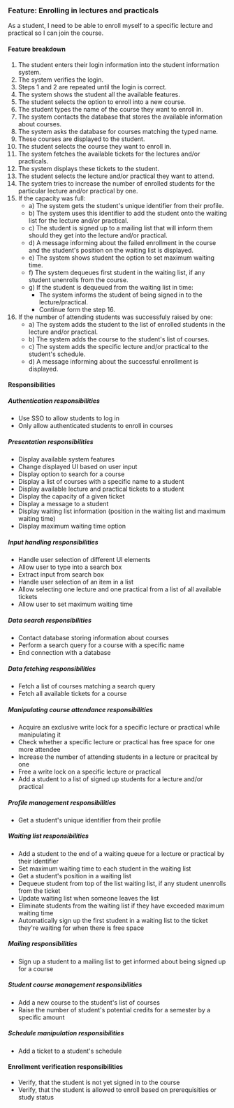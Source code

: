 ### Feature: Enrolling in lectures and practicals

As a student, I need to be able to enroll myself to a specific lecture and practical so I can join the course.

#### Feature breakdown

1. The student enters their login information into the student information system.
2. The system verifies the login.
3. Steps 1 and 2 are repeated until the login is correct.
4. The system shows the student all the available features.
5. The student selects the option to enroll into a new course.
6. The student types the name of the course they want to enroll in.
7. The system contacts the database that stores the available information about courses.
8. The system asks the database for courses matching the typed name.
9. These courses are displayed to the student.
10. The student selects the course they want to enroll in.
11. The system fetches the available tickets for the lectures and/or practicals.
12. The system displays these tickets to the student.
13. The student selects the lecture and/or practical they want to attend.
14. The system tries to increase the number of enrolled students for the particular lecture and/or practical by one.
15. If the capacity was full:
    * a) The system gets the student's unique identifier from
    their profile.
    * b) The system uses this identifier to add the student onto the waiting list for the lecture and/or practical.
    * c) The student is signed up to a mailing list that will inform them should they get into the lecture and/or practical.
    * d) A message informing about the failed enrollment in the course and the student's position on the waiting list is displayed.
    * e) The system shows student the option to set maximum waiting time.
    * f) The system dequeues first student in the waiting list, if any student unenrolls from the course.
    * g) If the student is dequeued from the waiting list in time:
         - The system informs the student of being signed in to the lecture/practical.
         - Continue form the step 16.
16. If the number of attending students was successfuly raised by one:
    * a) The system adds the student to the list of enrolled students in the lecture and/or practical.
    * b) The system adds the course to the student's list of courses.
    * c) The system adds the specific lecture and/or practical to the student's schedule.
    * d) A message informing about the successful enrollment is displayed.

#### Responsibilities

##### Authentication responsibilities
* Use SSO to allow students to log in
* Only allow authenticated students to enroll in courses

##### Presentation responsibilities
* Display available system features
* Change displayed UI based on user input
* Display option to search for a course
* Display a list of courses with a specific name to a student
* Display available lecture and practical tickets to a student
* Display the capacity of a given ticket
* Display a message to a student
* Display waiting list information (position in the waiting list and maximum waiting time)
* Display maximum waiting time option

##### Input handling responsibilities
* Handle user selection of different UI elements
* Allow user to type into a search box
* Extract input from search box
* Handle user selection of an item in a list
* Allow selecting one lecture and one practical from a list of all available tickets
* Allow user to set maximum waiting time

##### Data search responsibilities
* Contact database storing information about courses
* Perform a search query for a course with a specific name
* End connection with a database

##### Data fetching responsibilities
* Fetch a list of courses matching a search query
* Fetch all available tickets for a course

##### Manipulating course attendance responsibilities
* Acquire an exclusive write lock for a specific lecture or practical while manipulating it
* Check whether a specific lecture or practical has free space for one more attendee
* Increase the number of attending students in a lecture or pracitcal by one
* Free a write lock on a specific lecture or practical
* Add a student to a list of signed up students for a lecture and/or practical

##### Profile management responsibilities
* Get a student's unique identifier from their profile

##### Waiting list responsibilities
* Add a student to the end of a waiting queue for a lecture or practical by their identifier
* Set maximum waiting time to each student in the waiting list
* Get a student's position in a waiting list
* Dequeue student from top of the list waiting list, if any student unenrolls from the ticket
* Update waiting list when someone leaves the list
* Eliminate students from the waiting list if they have exceeded maximum waiting time
* Automatically sign up the first student in a waiting list to the ticket they're waiting for when there is free space

##### Mailing responsibilities
* Sign up a student to a mailing list to get informed about being signed up for a course

##### Student course management responsibilities
* Add a new course to the student's list of courses
* Raise the number of student's potential credits for a semester by a specific amount

##### Schedule manipulation responsibilities
* Add a ticket to a student's schedule

#### Enrollment verification responsibilities
* Verify, that the student is not yet signed in to the course
* Verify, that the student is allowed to enroll based on prerequisities or study status
